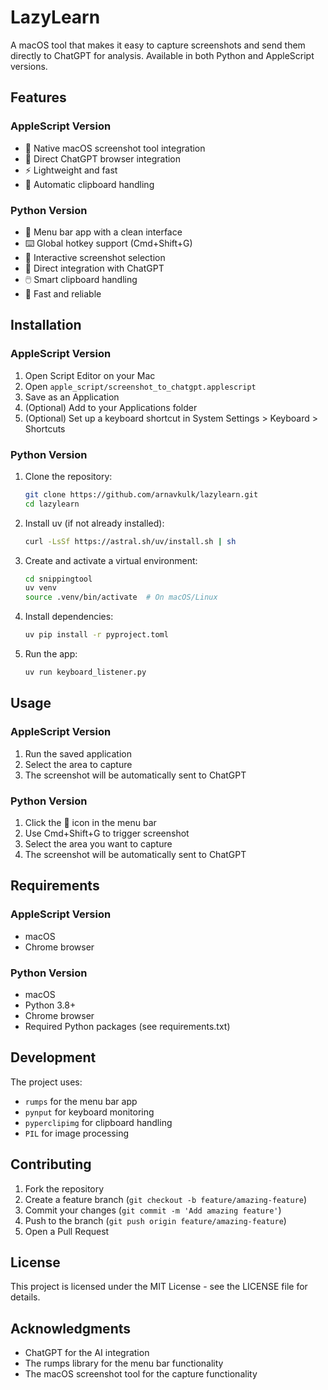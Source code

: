 # LazyLearn

A macOS tool that makes it easy to capture screenshots and send them directly to ChatGPT for analysis. Available in both Python and AppleScript versions.

## Features

### AppleScript Version
- 📸 Native macOS screenshot tool integration
- 🤖 Direct ChatGPT browser integration
- ⚡ Lightweight and fast
- 🔄 Automatic clipboard handling

### Python Version
- 🎯 Menu bar app with a clean interface
- ⌨️ Global hotkey support (Cmd+Shift+G)
- 📸 Interactive screenshot selection
- 🤖 Direct integration with ChatGPT
- 🖱️ Smart clipboard handling
- 🚀 Fast and reliable

## Installation

### AppleScript Version
1. Open Script Editor on your Mac
2. Open `apple_script/screenshot_to_chatgpt.applescript`
3. Save as an Application
4. (Optional) Add to your Applications folder
5. (Optional) Set up a keyboard shortcut in System Settings > Keyboard > Shortcuts

### Python Version
1. Clone the repository:
   ```bash
   git clone https://github.com/arnavkulk/lazylearn.git
   cd lazylearn
   ```

2. Install uv (if not already installed):
   ```bash
   curl -LsSf https://astral.sh/uv/install.sh | sh
   ```

3. Create and activate a virtual environment:
   ```bash
   cd snippingtool
   uv venv
   source .venv/bin/activate  # On macOS/Linux
   ```

4. Install dependencies:
   ```bash
   uv pip install -r pyproject.toml
   ```

5. Run the app:
   ```bash
   uv run keyboard_listener.py
   ```

## Usage

### AppleScript Version
1. Run the saved application
2. Select the area to capture
3. The screenshot will be automatically sent to ChatGPT

### Python Version
1. Click the 🎯 icon in the menu bar
2. Use Cmd+Shift+G to trigger screenshot
3. Select the area you want to capture
4. The screenshot will be automatically sent to ChatGPT

## Requirements

### AppleScript Version
- macOS
- Chrome browser

### Python Version
- macOS
- Python 3.8+
- Chrome browser
- Required Python packages (see requirements.txt)

## Development

The project uses:
- `rumps` for the menu bar app
- `pynput` for keyboard monitoring
- `pyperclipimg` for clipboard handling
- `PIL` for image processing

## Contributing

1. Fork the repository
2. Create a feature branch (`git checkout -b feature/amazing-feature`)
3. Commit your changes (`git commit -m 'Add amazing feature'`)
4. Push to the branch (`git push origin feature/amazing-feature`)
5. Open a Pull Request

## License

This project is licensed under the MIT License - see the LICENSE file for details.

## Acknowledgments

- ChatGPT for the AI integration
- The rumps library for the menu bar functionality
- The macOS screenshot tool for the capture functionality 